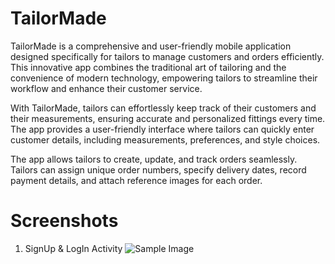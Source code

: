 # TailorMade
TailorMade is a comprehensive and user-friendly mobile application designed specifically for tailors to manage customers and orders efficiently. This
innovative app combines the traditional art of tailoring and the convenience of modern technology, empowering tailors to streamline their workflow and
enhance their customer service.

With TailorMade, tailors can effortlessly keep track of their customers and their measurements, ensuring accurate and personalized fittings every
time. The app provides a user-friendly interface where tailors can quickly enter customer details, including measurements, preferences, and style
choices.

The app allows tailors to create, update, and track orders seamlessly. Tailors can assign unique order numbers, specify delivery dates, record
payment details, and attach reference images for each order.

# Screenshots

1. SignUp & LogIn Activity
  ![Sample Image](https://github.com/Sahilsorte16/TailorMade/Screenshots/SignUp.png)

